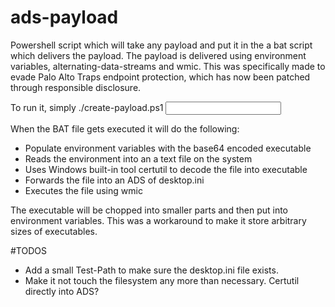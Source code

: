 # ads-payload
Powershell script which will take any payload and put it in the a bat script which delivers the payload. The payload is delivered using environment variables, alternating-data-streams and wmic. This was specifically made to evade Palo Alto Traps endpoint protection, which has now been patched through responsible disclosure. 

To run it, simply ./create-payload.ps1 <input file.exe> 

When the BAT file gets executed it will do the following: 
- Populate environment variables with the base64 encoded executable 
- Reads the environment into an a text file on the system
- Uses Windows built-in tool certutil to decode the file into executable
- Forwards the file into an ADS of desktop.ini
- Executes the file using wmic

The executable will be chopped into smaller parts and then put into environment variables. This was a workaround to make it store arbitrary sizes of executables. 


#TODOS
* Add a small Test-Path to make sure the desktop.ini file exists. 
* Make it not touch the filesystem any more than necessary. Certutil directly into ADS? 
